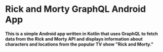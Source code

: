 # Rick and Morty GraphQL Android App

#### This is a simple Android app written in Kotlin that uses GraphQL to fetch data from the Rick and Morty API and displays information about characters and locations from the popular TV show "Rick and Morty."
